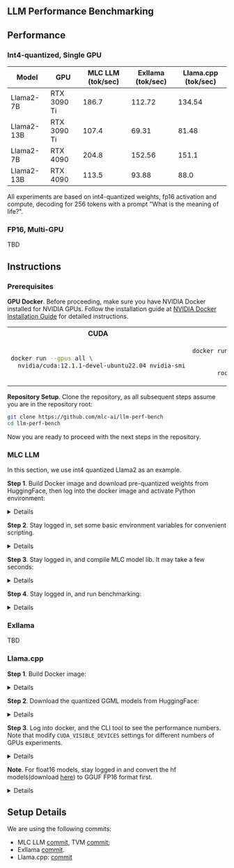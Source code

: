 LLM Performance Benchmarking
----------------------------

## Performance

### Int4-quantized, Single GPU

| Model      | GPU         | MLC LLM (tok/sec) | Exllama (tok/sec) | Llama.cpp (tok/sec) |
|------------|-------------|-------------------|-------------------|---------------------|
| Llama2-7B  | RTX 3090 Ti | 186.7             | 112.72            | 134.54              |
| Llama2-13B | RTX 3090 Ti | 107.4             | 69.31             | 81.48               |
| Llama2-7B  | RTX 4090    | 204.8             | 152.56            | 151.1               |
| Llama2-13B | RTX 4090    | 113.5             | 93.88             | 88.0                |

All experiments are based on int4-quantized weights, fp16 activation and compute, decoding for 256 tokens with a prompt "What is the meaning of life?".

### FP16, Multi-GPU

TBD

## Instructions

### Prerequisites

**GPU Docker**. Before proceeding, make sure you have NVIDIA Docker installed for NVIDIA GPUs. Follow the installation guide at [NVIDIA Docker Installation Guide](https://docs.nvidia.com/datacenter/cloud-native/container-toolkit/latest/install-guide.html#docker) for detailed instructions.

<table>
<tr>
<th> CUDA </th>
<th> ROCm </th>
</tr>
<tr>
<td>

```bash
docker run --gpus all \
  nvidia/cuda:12.1.1-devel-ubuntu22.04 nvidia-smi
```

</td>
<td>

```bash
docker run --device=/dev/kfd --device=/dev/dri   \
           --security-opt seccomp=unconfined     \
           --group-add video \
       rocm/rocm-terminal rocm-smi
```

</td>
</tr>
</table>

**Repository Setup**. Clone the repository, as all subsequent steps assume you are in the repository root:

```bash
git clone https://github.com/mlc-ai/llm-perf-bench
cd llm-perf-bench
```

Now you are ready to proceed with the next steps in the repository.

### MLC LLM

In this section, we use int4 quantized Llama2 as an example.

**Step 1**. Build Docker image and download pre-quantized weights from HuggingFace, then log into the docker image and activate Python environment:

<details>

```bash
git lfs install
git clone https://huggingface.co/mlc-ai/mlc-chat-Llama-2-7b-chat-hf-q4f16_1
# git clone https://huggingface.co/mlc-ai/mlc-chat-Llama-2-13b-chat-hf-q4f16_1
# git clone https://huggingface.co/mlc-ai/mlc-chat-Llama-2-70b-chat-hf-q4f16_1
# git clone https://huggingface.co/mlc-ai/mlc-chat-CodeLlama-7b-Instruct-hf-q4f16_1
# git clone https://huggingface.co/mlc-ai/mlc-chat-CodeLlama-13b-Instruct-hf-q4f16_1
# git clone https://huggingface.co/mlc-ai/mlc-chat-CodeLlama-34b-Instruct-hf-q4f16_1
```

<table>
<tr>
<th> CUDA </th>
<th> ROCm </th>
</tr>
<tr>
<td>

```bash
docker build --no-cache -t llm-perf-mlc:v0.1    \
    -f ./docker/Dockerfile.cu121.mlc .
./docker/bash.sh llm-perf-mlc:v0.1
conda activate python311
```

</td>
<td>

```bash
docker build --no-cache -t llm-perf-mlc:v0.1    \
    -f ./docker/Dockerfile.rocm57.mlc .
./docker/bash.sh --amd llm-perf-mlc:v0.1
conda activate python311
```

</td>
</tr>
</table>

</details>

**Step 2**. Stay logged in, set some basic environment variables for convenient scripting.

<details>

```bash
MODEL_NAME=Llama-2-7b-chat-hf
QUANTIZATION=q4f16_1
NUM_SHARDS=1
PATH_COMPILE=/tmp/model/
PATH_TEST=/tmp/test/

MODEL_CONFIG=./model_configs/${MODEL_NAME}.json
WEIGHT_PATH=$(pwd)/mlc-chat-${MODEL_NAME}-${QUANTIZATION}/

if [ -e "$WEIGHT_PATH/mlc-chat-config.json" ]; then
	sed -i "/\"num_shards\"/c\ \"num_shards\": ${NUM_SHARDS}," $WEIGHT_PATH/mlc-chat-config.json
else
	echo "Path '$WEIGHT_PATH/mlc-chat-config.json' does not exist."
	exit
fi

rm -rf $PATH_TEST && mkdir $PATH_TEST && rm -rf $PATH_COMPILE && mkdir $PATH_COMPILE && ln -s ${WEIGHT_PATH} ${PATH_TEST}/params && cp $MODEL_CONFIG $PATH_COMPILE/config.json
```

</details>

**Step 3**. Stay logged in, and compile MLC model lib. It may take a few seconds:

<details>

<table>
<tr>
<th> CUDA </th>
<th> ROCm </th>
</tr>
<tr>
<td>

```bash
python -m mlc_llm.build \
	--model $PATH_COMPILE \
	--artifact-path $PATH_COMPILE \
	--quantization $QUANTIZATION \
	--max-seq-len 2048 \
	--num-shards $NUM_SHARDS \
	--target cuda --use-cuda-graph --build-model-only
mv $PATH_COMPILE/model-${QUANTIZATION}/model-${QUANTIZATION}-cuda.so \
                    $PATH_TEST/${MODEL_NAME}-${QUANTIZATION}-cuda.so
```

</td>
<td>

```bash
python -m mlc_llm.build \
	--model $PATH_COMPILE \
	--artifact-path $PATH_COMPILE \
	--quantization $QUANTIZATION \
	--max-seq-len 2048 \
	--num-shards $NUM_SHARDS \
	--target rocm --build-model-only
mv $PATH_COMPILE/model-${QUANTIZATION}/model-${QUANTIZATION}-rocm.so \
                    $PATH_TEST/${MODEL_NAME}-${QUANTIZATION}-rocm.so
```

</td>
</tr>
</table>

</details>

**Step 4**. Stay logged in, and run benchmarking:

<details>

<table>
<tr>
<th> CUDA </th>
<th> ROCm </th>
</tr>
<tr>
<td>

```bash
python -m mlc_chat.cli.benchmark \
	--model ${PATH_TEST}/params \
	--device "cuda:0" \
	--prompt "What is the meaning of life?" \
	--generate-length 256
```

</td>
<td>

```bash
python -m mlc_chat.cli.benchmark \
	--model ${PATH_TEST}/params \
	--device "rocm:0" \
	--prompt "What is the meaning of life?" \
	--generate-length 256
```

</td>
</tr>
</table>

</details>

### Exllama

TBD

### Llama.cpp

**Step 1**. Build Docker image:

<details>

```bash
docker build -t llm-perf-llama-cpp:v0.1 -f ./docker/Dockerfile.cu121.llama_cpp .
```

</details>

**Step 2**. Download the quantized GGML models from HuggingFace:

<details>

```bash
mkdir -p ./llama_cpp_models
wget -O ./llama_cpp_models/llama-2-7b.Q4_K_M.gguf https://huggingface.co/TheBloke/Llama-2-7B-GGUF/resolve/main/llama-2-7b.Q4_K_M.gguf 
# wget -O ./llama_cpp_models/llama-2-13b.Q4_K_M.gguf https://huggingface.co/TheBloke/Llama-2-13B-GGUF/resolve/main/llama-2-13b.Q4_K_M.gguf
# wget -O ./llama_cpp_models/llama-2-70b.Q4_K_M.gguf https://huggingface.co/TheBloke/Llama-2-70B-GGUF/resolve/main/llama-2-70b.Q4_K_M.gguf
```

</details>

**Step 3**. Log into docker, and the CLI tool to see the performance numbers. Note that modify `CUDA_VISIBLE_DEVICES` settings for different numbers of GPUs experiments.

<details>

```bash
./docker/bash.sh llm-perf-llama-cpp:v0.1
cd /llama.cpp
# run quantized models on a single GPU.
CUDA_VISIBLE_DEVICES=0 ./build/bin/main -m /workspace/llama_cpp_models/llama-2-7b.Q4_K_M.gguf -p "What is the meaning of life?" -n 256 -ngl 999 --ignore-eos
# test quantized 70B models on 2 GPUS.
CUDA_VISIBLE_DEVICES=0,1 ./build/bin/main -m /workspace/llama_cpp_models/llama-2-70b.Q4_K_M.gguf -p "What is the meaning of life?" -n 256 -ngl 999 --ignore-eos
```

</details>

**Note**. For float16 models, stay logged in and convert the hf models(download [here](https://huggingface.co/meta-llama/Llama-2-70b-hf)) to GGUF FP16 format first.

<details>

```bash
cd /llama.cpp
# convert the weight using llama.cpp script
python3 convert.py /path/to/Llama-2-70b-hf/ --outfile /workspace/llama_cpp_models/llama-2-70b.fp16.gguf
# run fp16 models on 4 GPUs.
CUDA_VISIBLE_DEVICES=0,1,2,3 ./build/bin/main -m /workspace/llama-2-70b.fp16.gguf -p "What is the meaning of life?" -n 256 -ngl 999 --ignore-eos
```

</details>

## Setup Details

We are using the following commits:
- MLC LLM [commit](https://github.com/mlc-ai/mlc-llm/commit/8e94910ec7967cbe749dbf04713f96a52cccbc19), TVM [commit](https://github.com/mlc-ai/relax/commits/e5ca38dd735ba4d30782a4a58bf6195861642eb0);
- Exllama [commit](https://github.com/turboderp/exllama/commit/c16cf49c3f19e887da31d671a713619c8626484e).
- Llama.cpp: [commit](https://github.com/ggerganov/llama.cpp/commit/9476b012260a2fb6c67976582d64484ce7406ed9)
